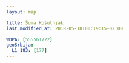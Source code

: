 ```yaml
---
layout: map

title: Šuma Košutnjak
last_modified_at: 2018-05-18T00:19:15+02:00

WDPA: [555561722]
geoSrbija:
  L1_183: [177]
---
```

